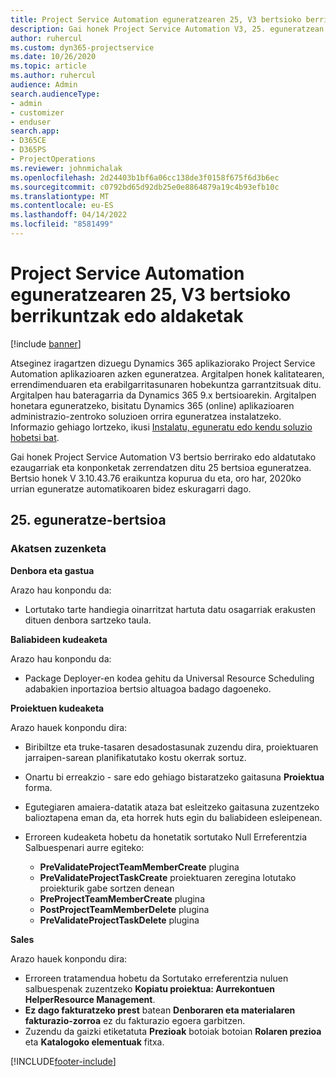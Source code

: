 ```yaml
---
title: Project Service Automation eguneratzearen 25, V3 bertsioko berrikuntzak edo aldaketak
description: Gai honek Project Service Automation V3, 25. eguneratzean erabilgarri dauden eginbideak eta konponketak ditu.
author: ruhercul
ms.custom: dyn365-projectservice
ms.date: 10/26/2020
ms.topic: article
ms.author: ruhercul
audience: Admin
search.audienceType:
- admin
- customizer
- enduser
search.app:
- D365CE
- D365PS
- ProjectOperations
ms.reviewer: johnmichalak
ms.openlocfilehash: 2d24403b1bf6a06cc138de3f0158f675f6d3b6ec
ms.sourcegitcommit: c0792bd65d92db25e0e8864879a19c4b93efb10c
ms.translationtype: MT
ms.contentlocale: eu-ES
ms.lasthandoff: 04/14/2022
ms.locfileid: "8581499"
---
```

# <a name="whats-new-or-changed-in-project-service-automation-update-release-25-v3"></a>Project Service Automation eguneratzearen 25, V3 bertsioko berrikuntzak edo aldaketak

[!include [banner](../includes/psa-now-project-operations.md)]

Atseginez iragartzen dizuegu Dynamics 365 aplikaziorako Project Service Automation aplikazioaren azken eguneratzea. Argitalpen honek kalitatearen, errendimenduaren eta erabilgarritasunaren hobekuntza garrantzitsuak ditu. Argitalpen hau bateragarria da Dynamics 365 9.x bertsioarekin. Argitalpen honetara eguneratzeko, bisitatu Dynamics 365 (online) aplikazioaren administrazio-zentroko soluzioen orrira eguneratzea instalatzeko. Informazio gehiago lortzeko, ikusi [Instalatu, eguneratu edo kendu soluzio hobetsi bat](/power-platform/admin/install-remove-preferred-solution).

Gai honek Project Service Automation V3 bertsio berrirako edo aldatutako ezaugarriak eta konponketak zerrendatzen ditu 25 bertsioa eguneratzea. Bertsio honek V 3.10.43.76 eraikuntza kopurua du eta, oro har, 2020ko urrian eguneratze automatikoaren bidez eskuragarri dago.

## <a name="update-release-25"></a>25. eguneratze-bertsioa

### <a name="bug-fixes"></a>Akatsen zuzenketa

**Denbora eta gastua**

Arazo hau konpondu da:

- Lortutako tarte handiegia oinarritzat hartuta datu osagarriak erakusten dituen denbora sartzeko taula.

**Baliabideen kudeaketa**

Arazo hau konpondu da:

- Package Deployer-en kodea gehitu da Universal Resource Scheduling adabakien inportazioa bertsio altuagoa badago dagoeneko.

**Proiektuen kudeaketa**

Arazo hauek konpondu dira:

- Biribiltze eta truke-tasaren desadostasunak zuzendu dira, proiektuaren jarraipen-sarean planifikatutako kostu okerrak sortuz.
- Onartu bi erreakzio - sare edo gehiago bistaratzeko gaitasuna **Proiektua** forma.
- Egutegiaren amaiera-datatik ataza bat esleitzeko gaitasuna zuzentzeko balioztapena eman da, eta horrek huts egin du baliabideen esleipenean.
- Erroreen kudeaketa hobetu da honetatik sortutako Null Erreferentzia Salbuespenari aurre egiteko:

    - **PreValidateProjectTeamMemberCreate** plugina
    - **PreValidateProjectTaskCreate** proiektuaren zeregina lotutako proiekturik gabe sortzen denean
    - **PreProjectTeamMemberCreate** plugina
    - **PostProjectTeamMemberDelete** plugina
    - **PreValidateProjectTaskDelete** plugina

**Sales**

Arazo hauek konpondu dira:

- Erroreen tratamendua hobetu da Sortutako erreferentzia nuluen salbuespenak zuzentzeko **Kopiatu proiektua: Aurrekontuen HelperResource Management**.
- **Ez dago fakturatzeko prest** batean **Denboraren eta materialaren fakturazio-zorroa** ez du fakturazio egoera garbitzen.
- Zuzendu da gaizki etiketatuta **Prezioak** botoiak botoian **Rolaren prezioa** eta **Katalogoko elementuak** fitxa.


[!INCLUDE[footer-include](../includes/footer-banner.md)]

